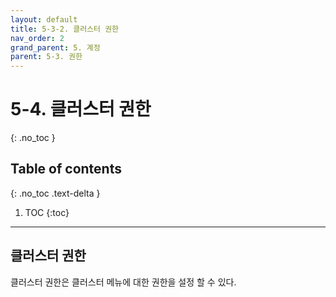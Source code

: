```yaml
---
layout: default
title: 5-3-2. 클러스터 권한
nav_order: 2
grand_parent: 5. 계정
parent: 5-3. 권한
---
```


# 5-4. 클러스터 권한
{: .no_toc }

## Table of contents
{: .no_toc .text-delta }

1. TOC
{:toc}

---


## 클러스터 권한
클러스터 권한은 클러스터 메뉴에 대한 권한을 설정 할 수 있다.
